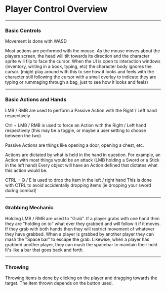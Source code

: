 # Player Control Overview
***
### Basic Controls
Movement is done with WASD

Most actions are performed with the mouse.  As the mouse moves about the players screen, the head will tilt towards its direction and the character sprite will flip to face the cursor. When the UI is open to interaction windows (inventory, writing in a book, typing, etc) the character body ignores the cursor. (might play around with this to see how it looks and feels with the character still following the cursor with a small overlay to indicate they are typing or rummaging through a bag, just to see how it looks and feels)
***
### Basic Actions and Hands
LMB / RMB are used to perform a Passive Action with the Right / Left hand respectively

Ctrl + LMB / RMB is used to force an Action with the Right / Left hand respectively
(this may be a toggle, or maybe a user setting to choose between the two)

Passive Actions are things like opening a door, opening a chest, etc.

Actions are dictated by what is held in the hand in question.
	For example, an Action with most things would be an attack (LMB holding a Sword or a Stick in the left hand)
	Every object will have an Action defined that dictates what this action would be.

CTRL + Q / E is used to drop the item in the left / right hand
	This is done with CTRL to avoid accidentally dropping items (ie dropping your sword during combat)
***
### Grabbing Mechanic
Holding LMB / RMB are used to "Grab". If a player grabs with one hand then they are "holding on to" what ever they grabbed and will follow it if it moves.  If they grab with both hands then they will restrict movement of whatever they have grabbed.
When a player is grabbed by another player they can mash the "Space bar" to escape the grab.  Likewise, when a player has grabbed another player, they can mash the spacebar to maintain their hold.
It's like a bar that goes back and forth.

***
### Throwing
Throwing items is done by clicking on the player and dragging towards the target.  The item thrown depends on the button used.
